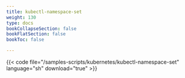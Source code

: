 ```yaml
---
title: kubectl-namespace-set
weight: 130
type: docs
bookCollapseSection: false
bookFlatSection: false
bookToc: false

---
```


{{< code file="/samples-scripts/kubernetes/kubectl-namespace-set" language="sh" download="true" >}}
